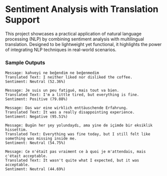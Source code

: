 # Sentiment Analysis with Translation Support

This project showcases a practical application of natural language processing (NLP) by combining sentiment analysis with multilingual translation. Designed to be lightweight yet functional, it highlights the power of integrating NLP techniques in real-world scenarios.


### Sample Outputs
```
Message: kahveyi ne beğendim ne beğenmedim
Translated Text: I neither liked nor disliked the coffee.
Sentiment: Neutral (52.36%)

Message: Je suis un peu fatigué, mais tout va bien.
Translated Text: I'm a little tired, but everything is fine.
Sentiment: Positive (79.08%)

Message: Das war eine wirklich enttäuschende Erfahrung.
Translated Text: It was a really disappointing experience.
Sentiment: Negative (95.51%)

Message: Bugün her şey yolundaydı, ama yine de içimde bir eksiklik hissettim. 
Translated Text: Everything was fine today, but I still felt like something was missing inside me.
Sentiment: Neutral (54.75%)

Message: Ce n'était pas vraiment ce à quoi je m'attendais, mais c'était acceptable.
Translated Text: It wasn't quite what I expected, but it was acceptable.
Sentiment: Neutral (44.69%)
```